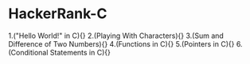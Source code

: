 # HackerRank-C
1.("Hello World!" in C){}
2.(Playing With Characters){}
3.(Sum and Difference of Two Numbers){}
4.(Functions in C){}
5.(Pointers in C){}
6.(Conditional Statements in C){}
